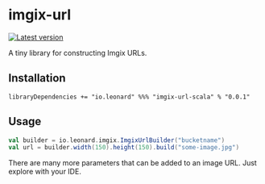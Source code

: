 # imgix-url

[![Latest version](https://index.scala-lang.org/leonardehrenfried/imgix-url/imgix-url/latest.svg)](https://index.scala-lang.org/leonardehrenfried/imgix-url/imgix-url)

A tiny library for constructing Imgix URLs.

## Installation

```
libraryDependencies += "io.leonard" %%% "imgix-url-scala" % "0.0.1"
```

## Usage

```scala
val builder = io.leonard.imgix.ImgixUrlBuilder("bucketname")
val url = builder.width(150).height(150).build("some-image.jpg")
```

There are many more parameters that can be added to an image URL. Just explore with 
your IDE.
